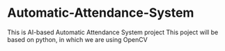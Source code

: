 # Automatic-Attendance-System
This is AI-based Automatic Attendance System project
This poject will be based on python, in which we are using OpenCV
